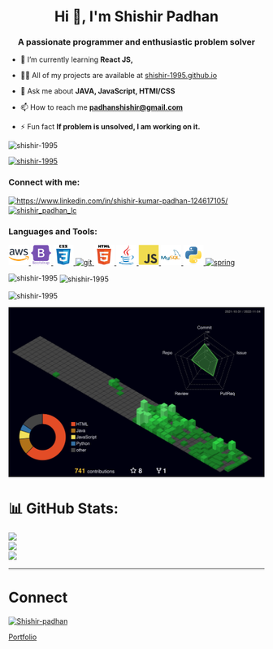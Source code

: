 <h1 align="center">Hi 👋, I'm Shishir Padhan</h1>
<h3 align="center">A passionate programmer and enthusiastic problem solver</h3>



- 🌱 I’m currently learning **React JS,**

- 👨‍💻 All of my projects are available at [shishir-1995.github.io](shishir-1995.github.io)

- 💬 Ask me about **JAVA, JavaScript, HTMl/CSS**

- 📫 How to reach me **padhanshishir@gmail.com**

- ⚡ Fun fact **If problem is unsolved, I am working on it.**

<p align="left"> <img src="https://komarev.com/ghpvc/?username=shishir-1995&label=Profile%20views&color=0e75b6&style=flat" alt="shishir-1995" /> </p>

<p align="left"> <a href="https://github.com/ryo-ma/github-profile-trophy"><img src="https://github-profile-trophy.vercel.app/?username=shishir-1995" alt="shishir-1995" /></a> </p>

<h3 align="left">Connect with me:</h3>
<p align="left">
<a href="https://linkedin.com/in/https://www.linkedin.com/in/shishir-kumar-padhan-124617105/" target="blank"><img align="center" src="https://raw.githubusercontent.com/rahuldkjain/github-profile-readme-generator/master/src/images/icons/Social/linked-in-alt.svg" alt="https://www.linkedin.com/in/shishir-kumar-padhan-124617105/" height="30" width="40" /></a>
<a href="https://www.leetcode.com/shishir_padhan_lc" target="blank"><img align="center" src="https://raw.githubusercontent.com/rahuldkjain/github-profile-readme-generator/master/src/images/icons/Social/leet-code.svg" alt="shishir_padhan_lc" height="30" width="40" /></a>
</p>

<h3 align="left">Languages and Tools:</h3>
<p align="left"> <a href="https://aws.amazon.com" target="_blank" rel="noreferrer"> <img src="https://raw.githubusercontent.com/devicons/devicon/master/icons/amazonwebservices/amazonwebservices-original-wordmark.svg" alt="aws" width="40" height="40"/> </a> <a href="https://getbootstrap.com" target="_blank" rel="noreferrer"> <img src="https://raw.githubusercontent.com/devicons/devicon/master/icons/bootstrap/bootstrap-plain-wordmark.svg" alt="bootstrap" width="40" height="40"/> </a> <a href="https://www.w3schools.com/css/" target="_blank" rel="noreferrer"> <img src="https://raw.githubusercontent.com/devicons/devicon/master/icons/css3/css3-original-wordmark.svg" alt="css3" width="40" height="40"/> </a> <a href="https://git-scm.com/" target="_blank" rel="noreferrer"> <img src="https://www.vectorlogo.zone/logos/git-scm/git-scm-icon.svg" alt="git" width="40" height="40"/> </a> <a href="https://www.w3.org/html/" target="_blank" rel="noreferrer"> <img src="https://raw.githubusercontent.com/devicons/devicon/master/icons/html5/html5-original-wordmark.svg" alt="html5" width="40" height="40"/> </a> <a href="https://www.java.com" target="_blank" rel="noreferrer"> <img src="https://raw.githubusercontent.com/devicons/devicon/master/icons/java/java-original.svg" alt="java" width="40" height="40"/> </a> <a href="https://developer.mozilla.org/en-US/docs/Web/JavaScript" target="_blank" rel="noreferrer"> <img src="https://raw.githubusercontent.com/devicons/devicon/master/icons/javascript/javascript-original.svg" alt="javascript" width="40" height="40"/> </a> <a href="https://www.mysql.com/" target="_blank" rel="noreferrer"> <img src="https://raw.githubusercontent.com/devicons/devicon/master/icons/mysql/mysql-original-wordmark.svg" alt="mysql" width="40" height="40"/> </a> <a href="https://www.python.org" target="_blank" rel="noreferrer"> <img src="https://raw.githubusercontent.com/devicons/devicon/master/icons/python/python-original.svg" alt="python" width="40" height="40"/> </a> <a href="https://spring.io/" target="_blank" rel="noreferrer"> <img src="https://www.vectorlogo.zone/logos/springio/springio-icon.svg" alt="spring" width="40" height="40"/> </a> </p>

<p><img align="left" src="https://github-readme-stats.vercel.app/api/top-langs?username=shishir-1995&show_icons=true&locale=en&layout=compact" alt="shishir-1995" /></p>

<p>&nbsp;<img align="center" src="https://github-readme-stats.vercel.app/api?username=shishir-1995&show_icons=true&locale=en" alt="shishir-1995" /></p>

<p><img align="center" src="https://github-readme-streak-stats.herokuapp.com/?user=shishir-1995&" alt="shishir-1995" /></p>

![](./profile-3d-contrib/profile-night-green.svg)
# 📊 GitHub Stats:
![](https://github-readme-stats.vercel.app/api?username=Shishir-1995&theme=radical&hide_border=false&include_all_commits=true&count_private=true)<br/>
![](https://github-readme-streak-stats.herokuapp.com/?user=Shishir-1995&theme=radical&hide_border=false)<br/>
![](https://github-readme-stats.vercel.app/api/top-langs/?username=Shishir-1995&theme=radical&hide_border=false&include_all_commits=true&count_private=true&layout=compact)


<hr>

# Connect

<a href="https://www.linkedin.com/in/shishir-kumar-padhan-124617105/" target="blank"><img align="center" src="https://raw.githubusercontent.com/rahuldkjain/github-profile-readme-generator/master/src/images/icons/Social/linked-in-alt.svg" alt="Shishir-padhan" height="30" width="40" /></a>

<a href="https://shishir-1995.github.io/" target="blank">Portfolio</a>








